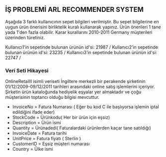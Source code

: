 ## İŞ PROBLEMİ ARL RECOMMENDER SYSTEM 

Aşağıda 3 farklı kullanıcının sepet bilgileri verilmiştir. Bu sepet bilgilerine 
en uygun ürün önerisini birliktelik kuralı kullanarak yapınız. 
Ürün önerileri 1 tane yada 1'den fazla olabilir. Karar kurallarını 2010-2011 
Germany müşterileri üzerinden türetiniz.


Kullanıcı1’in sepetinde bulunan ürünün id'si: 21987 / 
Kullanıcı2’in sepetinde bulunan ürünün id'si: 23235 /
Kullanıcı3’in sepetinde bulunan ürünün id'si: 22747 /


### Veri Seti Hikayesi 

OnlineRetailII isimli veriseti İngiltere merkezli bir perakende şirketinin
01/12/2009-09/12/2011 tarihleri arasındaki online satış işlemlerini içeriyor.
Şirketin ürün kataloğunda hediyelik eşyalar yer almaktadır ve çoğu müşterisinin
toptancı olduğu bilgisi mevcuttur.

- InvoiceNo = Fatura Numarası  ( Eğer bu kod C ile başlıyorsa işlemin iptal edildiğini
ifade eder)
- StockCode = Ürünkodu( Her bir ürün için eşsiz)
- Description = Ürün ismi
- Quantity = Ürünadedi( Faturalardaki ürünlerden kaçar tane satıldığı)
- InvoiceDate = Fatura tarihi
- UnitPrice = Fatura fiyatı ( Sterlin )
- CustomerID = Eşsiz müşteri numarası
- Country = Ülke ismi


